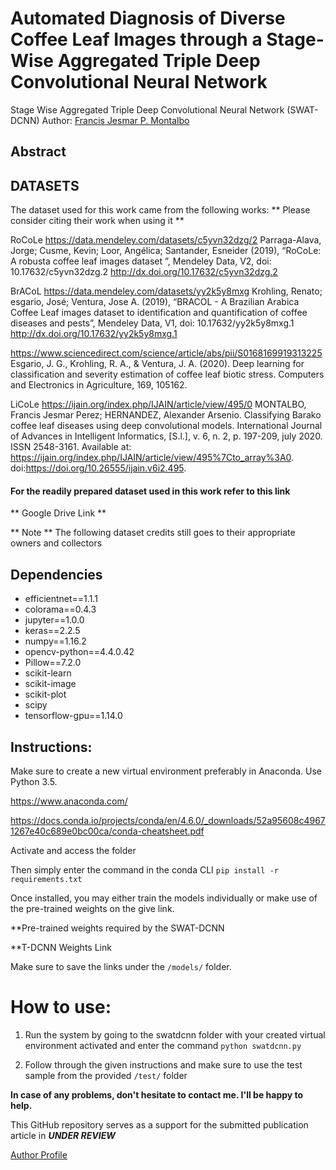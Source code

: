 # Automated Diagnosis of Diverse Coffee Leaf Images through a Stage-Wise Aggregated Triple Deep Convolutional Neural Network
Stage Wise Aggregated Triple Deep Convolutional Neural Network (SWAT-DCNN)
Author: [Francis Jesmar P. Montalbo](https://francismontalbo.github.io) 

## Abstract

## DATASETS

The dataset used for this work came from the following works:
** Please consider citing their work when using it ** 

RoCoLe https://data.mendeley.com/datasets/c5yvn32dzg/2
Parraga-Alava, Jorge; Cusme, Kevin; Loor, Angélica; Santander, Esneider (2019), 
“RoCoLe: A robusta coffee leaf images dataset ”, 
Mendeley Data, V2, doi: 10.17632/c5yvn32dzg.2
http://dx.doi.org/10.17632/c5yvn32dzg.2

BrACoL https://data.mendeley.com/datasets/yy2k5y8mxg
Krohling, Renato; esgario, José; Ventura, Jose A. (2019),
“BRACOL - A Brazilian Arabica Coffee Leaf images dataset to identification and quantification of coffee diseases and pests”, 
Mendeley Data, V1, doi: 10.17632/yy2k5y8mxg.1
http://dx.doi.org/10.17632/yy2k5y8mxg.1

https://www.sciencedirect.com/science/article/abs/pii/S0168169919313225
Esgario, J. G., Krohling, R. A., & Ventura, J. A. (2020). 
Deep learning for classification and severity estimation of coffee leaf biotic stress. 
Computers and Electronics in Agriculture, 169, 105162.

LiCoLe https://ijain.org/index.php/IJAIN/article/view/495/0
MONTALBO, Francis Jesmar Perez; HERNANDEZ, Alexander Arsenio. 
Classifying Barako coffee leaf diseases using deep convolutional models. 
International Journal of Advances in Intelligent Informatics, 
[S.l.], v. 6, n. 2, p. 197-209, july 2020. ISSN 2548-3161. 
Available at: <https://ijain.org/index.php/IJAIN/article/view/495%7Cto_array%3A0>. 
doi:https://doi.org/10.26555/ijain.v6i2.495.

#### For the readily prepared dataset used in this work refer to this link
** Google Drive Link **

** Note ** The following dataset credits still goes to their appropriate owners and collectors

## Dependencies
- efficientnet==1.1.1
- colorama==0.4.3
- jupyter==1.0.0
- keras==2.2.5
- numpy==1.16.2
- opencv-python==4.4.0.42
- Pillow==7.2.0
- scikit-learn
- scikit-image
- scikit-plot
- scipy
- tensorflow-gpu==1.14.0

## Instructions:

Make sure to create a new virtual environment preferably in Anaconda. Use Python 3.5.

https://www.anaconda.com/

https://docs.conda.io/projects/conda/en/4.6.0/_downloads/52a95608c49671267e40c689e0bc00ca/conda-cheatsheet.pdf

Activate and access the folder

Then simply enter the command in the conda CLI `pip install -r requirements.txt`

Once installed, you may either train the models individually or make use of the pre-trained weights on the give link.

**Pre-trained weights required by the SWAT-DCNN

**T-DCNN Weights Link

Make sure to save the links under the `/models/` folder.

# How to use:

1. Run the system by going to the swatdcnn folder with your created virtual environment activated and enter the command `python swatdcnn.py`

2. Follow through the given instructions and make sure to use the test sample from the provided `/test/` folder

**In case of any problems, don't hesitate to contact me. I'll be happy to help.**

This GitHub repository serves as a support for the submitted publication article in **_UNDER REVIEW_**

[Author Profile](https://scholar.google.com/citations?user=PV8dJDkAAAAJ&hl=en&oi=ao)




